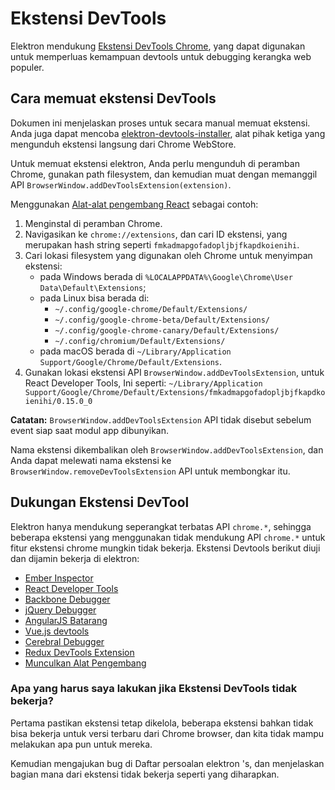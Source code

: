 # Ekstensi DevTools

Elektron mendukung [Ekstensi DevTools Chrome](https://developer.chrome.com/extensions/devtools), yang dapat digunakan untuk memperluas kemampuan devtools untuk debugging kerangka web populer.

## Cara memuat ekstensi DevTools

Dokumen ini menjelaskan proses untuk secara manual memuat ekstensi. Anda juga dapat mencoba [elektron-devtools-installer](https://github.com/GPMDP/electron-devtools-installer), alat pihak ketiga yang mengunduh ekstensi langsung dari Chrome WebStore.

Untuk memuat ekstensi elektron, Anda perlu mengunduh di peramban Chrome, gunakan path filesystem, dan kemudian muat dengan memanggil API `BrowserWindow.addDevToolsExtension(extension)`.

Menggunakan [Alat-alat pengembang React](https://chrome.google.com/webstore/detail/react-developer-tools/fmkadmapgofadopljbjfkapdkoienihi) sebagai contoh:

1. Menginstal di peramban Chrome.
2. Navigasikan ke `chrome://extensions`, dan cari ID ekstensi, yang merupakan hash string seperti `fmkadmapgofadopljbjfkapdkoienihi`.
3. Cari lokasi filesystem yang digunakan oleh Chrome untuk menyimpan ekstensi: 
    * pada Windows berada di `%LOCALAPPDATA%\Google\Chrome\User Data\Default\Extensions`;
    * pada Linux bisa berada di: 
        * `~/.config/google-chrome/Default/Extensions/`
        * `~/.config/google-chrome-beta/Default/Extensions/`
        * `~/.config/google-chrome-canary/Default/Extensions/`
        * `~/.config/chromium/Default/Extensions/`
    * pada macOS berada di `~/Library/Application Support/Google/Chrome/Default/Extensions`.
4. Gunakan lokasi ekstensi API `BrowserWindow.addDevToolsExtension`, untuk React Developer Tools, Ini seperti: `~/Library/Application Support/Google/Chrome/Default/Extensions/fmkadmapgofadopljbjfkapdkoienihi/0.15.0_0`

**Catatan:** `BrowserWindow.addDevToolsExtension` API tidak disebut sebelum event siap saat modul app dibunyikan.

Nama ekstensi dikembalikan oleh `BrowserWindow.addDevToolsExtension`, dan Anda dapat melewati nama ekstensi ke `BrowserWindow.removeDevToolsExtension` API untuk membongkar itu.

## Dukungan Ekstensi DevTool

Elektron hanya mendukung seperangkat terbatas API `chrome.*`, sehingga beberapa ekstensi yang menggunakan tidak mendukung API `chrome.*` untuk fitur ekstensi chrome mungkin tidak bekerja. Ekstensi Devtools berikut diuji dan dijamin bekerja di elektron:

* [Ember Inspector](https://chrome.google.com/webstore/detail/ember-inspector/bmdblncegkenkacieihfhpjfppoconhi)
* [React Developer Tools](https://chrome.google.com/webstore/detail/react-developer-tools/fmkadmapgofadopljbjfkapdkoienihi)
* [Backbone Debugger](https://chrome.google.com/webstore/detail/backbone-debugger/bhljhndlimiafopmmhjlgfpnnchjjbhd)
* [jQuery Debugger](https://chrome.google.com/webstore/detail/jquery-debugger/dbhhnnnpaeobfddmlalhnehgclcmjimi)
* [AngularJS Batarang](https://chrome.google.com/webstore/detail/angularjs-batarang/ighdmehidhipcmcojjgiloacoafjmpfk)
* [Vue.js devtools](https://chrome.google.com/webstore/detail/vuejs-devtools/nhdogjmejiglipccpnnnanhbledajbpd)
* [Cerebral Debugger](https://cerebraljs.com/docs/introduction/debugger.html)
* [Redux DevTools Extension](https://chrome.google.com/webstore/detail/redux-devtools/lmhkpmbekcpmknklioeibfkpmmfibljd)
* [Munculkan Alat Pengembang](https://chrome.google.com/webstore/detail/mobx-developer-tools/pfgnfdagidkfgccljigdamigbcnndkod)

### Apa yang harus saya lakukan jika Ekstensi DevTools tidak bekerja?

Pertama pastikan ekstensi tetap dikelola, beberapa ekstensi bahkan tidak bisa bekerja untuk versi terbaru dari Chrome browser, dan kita tidak mampu melakukan apa pun untuk mereka.

Kemudian mengajukan bug di Daftar persoalan elektron 's, dan menjelaskan bagian mana dari ekstensi tidak bekerja seperti yang diharapkan.